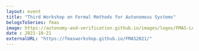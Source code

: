 ```yaml
---
layout: event
title: "Third Workshop on Formal Methods for Autonomous Systems"
belogsToSeries: fmas
image: https://autonomy-and-verification.github.io/images/logos/FMAS-Logo.png
date : 2021-10-21
externalURL: "https://fmasworkshop.github.io/FMAS2021/"
---
```

